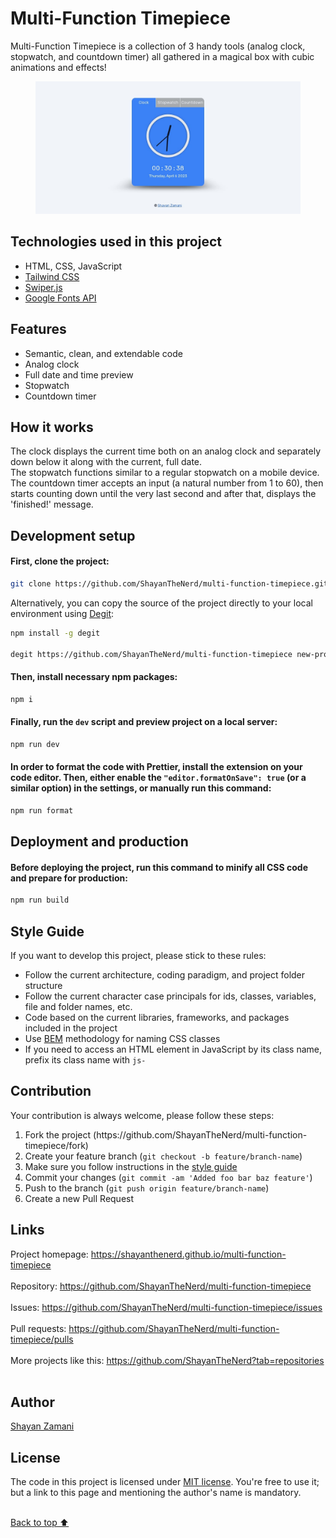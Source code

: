 # Multi-Function Timepiece

Multi-Function Timepiece is a collection of 3 handy tools (analog clock, stopwatch, and countdown timer) all gathered in a magical box with cubic animations and effects!

<figure>
  <img src="https://github.com/ShayanTheNerd/multi-function-timepiece/blob/main/preview-screenshot.jpeg" />
</figure>

## Technologies used in this project

<ul>
  <li>HTML, CSS, JavaScript</li>
  <li>
    <a href="https://tailwindcss.com">Tailwind CSS</a>
  </li>
  <li>
    <a href="https://swiperjs.com">Swiper.js</a>
  </li>
  <li>
    <a href="https://fonts.google.com">Google Fonts API</a>
  </li>
</ul>

## Features

<ul>
  <li>Semantic, clean, and extendable code</li>
  <li>Analog clock</li>
  <li>Full date and time preview</li>
  <li>Stopwatch</li>
  <li>Countdown timer</li>
</ul>

## How it works

The clock displays the current time both on an analog clock and separately down below it along with the current, full date.<br />
The stopwatch functions similar to a regular stopwatch on a mobile device.<br />
The countdown timer accepts an input (a natural number from 1 to 60), then starts counting down until the very last second and after that, displays the 'finished!' message.

## Development setup

#### First, clone the project:

```sh
git clone https://github.com/ShayanTheNerd/multi-function-timepiece.git
```

Alternatively, you can copy the source of the project directly to your local environment using <a href="https://github.com/Rich-Harris/degit">Degit</a>:

```sh
npm install -g degit

degit https://github.com/ShayanTheNerd/multi-function-timepiece new-project-folder
```

#### Then, install necessary npm packages:

```sh
npm i
```

#### Finally, run the `dev` script and preview project on a local server:

```sh
npm run dev
```

#### In order to format the code with Prettier, install the extension on your code editor. Then, either enable the `"editor.formatOnSave": true` (or a similar option) in the settings, or manually run this command:

```sh
npm run format
```

## Deployment and production

#### Before deploying the project, run this command to minify all CSS code and prepare for production:

```sh
npm run build
```

## Style Guide

If you want to develop this project, please stick to these rules:

<ul>
  <li>Follow the current architecture, coding paradigm, and project folder structure</li>
  <li>Follow the current character case principals for ids, classes, variables, file and folder names, etc.</li>
  <li>Code based on the current libraries, frameworks, and packages included in the project</li>
  <li>Use <a href="https://getbem.com">BEM</a> methodology for naming CSS classes</li>
  <li>If you need to access an HTML element in JavaScript by its class name, prefix its class name with <code>js-</code></li>
</ul>

## Contribution

Your contribution is always welcome, please follow these steps:

<ol>
  <li>Fork the project (https://github.com/ShayanTheNerd/multi-function-timepiece/fork)</li>
  <li>Create your feature branch (<code>git checkout -b feature/branch-name</code>)</li>
  <li>Make sure you follow instructions in the <a href="https://github.com/ShayanTheNerd/multi-function-timepiece#style-guide">style guide</a></li>
  <li>Commit your changes (<code>git commit -am 'Added foo bar baz feature'</code>)</li>
  <li>Push to the branch (<code>git push origin feature/branch-name</code>)</li>
  <li>Create a new Pull Request</li>
</ol>

## Links

Project homepage: https://shayanthenerd.github.io/multi-function-timepiece <br /><br />
Repository: https://github.com/ShayanTheNerd/multi-function-timepiece <br /><br />
Issues: https://github.com/ShayanTheNerd/multi-function-timepiece/issues <br /><br />
Pull requests: https://github.com/ShayanTheNerd/multi-function-timepiece/pulls <br /><br />
More projects like this: https://github.com/ShayanTheNerd?tab=repositories <br /><br />

## Author

<a href="https://shayan-zamani.me">Shayan Zamani</a>

## License

The code in this project is licensed under <a href="https://github.com/ShayanTheNerd/multi-function-timepiece/blob/main/LICENSE.md">MIT license</a>. You're free to use it; but a link to this page and mentioning the author's name is mandatory.

<br />
<a href="https://github.com/ShayanTheNerd/multi-function-timepiece#multi-function-timepiece">Back to top ⬆️</a>
